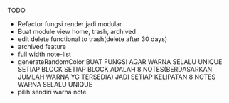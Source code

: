 TODO
- Refactor fungsi render jadi modular
- Buat module view home, trash, archived
- edit delete functional to trash(delete after 30 days)
- archived feature
- full width note-list
- generateRandomColor
  BUAT FUNGSI AGAR WARNA SELALU UNIQUE SETIAP BLOCK 
  SETIAP BLOCK ADALAH 8 NOTES(BERDASARKAN JUMLAH WARNA YG TERSEDIA)
  JADI SETIAP KELIPATAN 8 NOTES WARNA SELALU UNIQUE
- pilih sendiri warna note